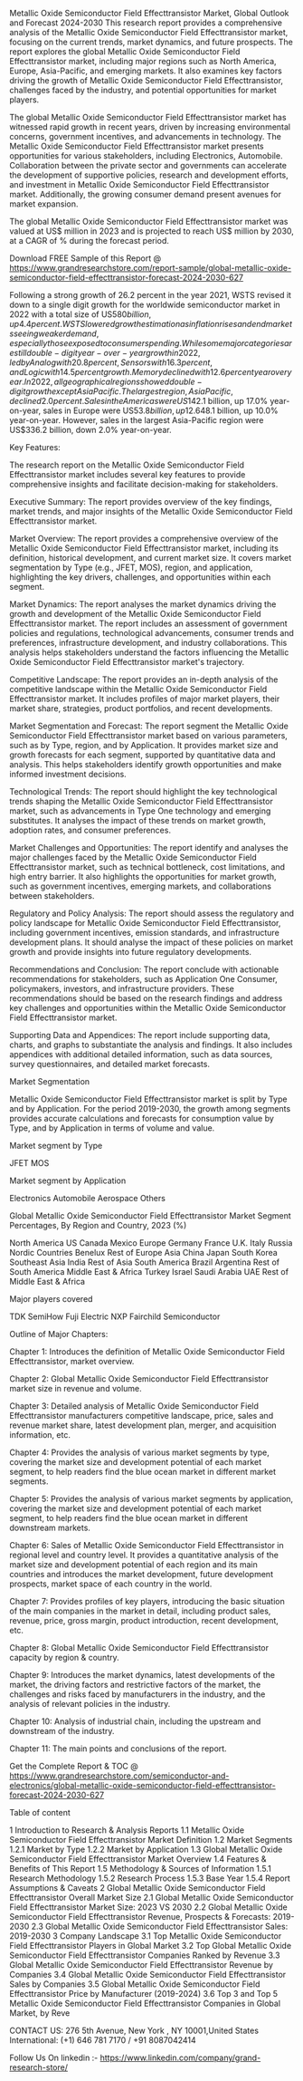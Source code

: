 Metallic Oxide Semiconductor Field Effecttransistor Market, Global Outlook and Forecast 2024-2030
This research report provides a comprehensive analysis of the Metallic Oxide Semiconductor Field Effecttransistor market, focusing on the current trends, market dynamics, and future prospects. The report explores the global Metallic Oxide Semiconductor Field Effecttransistor market, including major regions such as North America, Europe, Asia-Pacific, and emerging markets. It also examines key factors driving the growth of Metallic Oxide Semiconductor Field Effecttransistor, challenges faced by the industry, and potential opportunities for market players.

The global Metallic Oxide Semiconductor Field Effecttransistor market has witnessed rapid growth in recent years, driven by increasing environmental concerns, government incentives, and advancements in technology. The Metallic Oxide Semiconductor Field Effecttransistor market presents opportunities for various stakeholders, including Electronics, Automobile. Collaboration between the private sector and governments can accelerate the development of supportive policies, research and development efforts, and investment in Metallic Oxide Semiconductor Field Effecttransistor market. Additionally, the growing consumer demand present avenues for market expansion.

The global Metallic Oxide Semiconductor Field Effecttransistor market was valued at US$ million in 2023 and is projected to reach US$ million by 2030, at a CAGR of % during the forecast period.

Download FREE Sample of this Report @ https://www.grandresearchstore.com/report-sample/global-metallic-oxide-semiconductor-field-effecttransistor-forecast-2024-2030-627


Following a strong growth of 26.2 percent in the year 2021, WSTS revised it down to a single digit growth for the worldwide semiconductor market in 2022 with a total size of US$580 billion, up 4.4 percent. WSTS lowered growth estimation as inflation rises and end markets seeing weaker demand, especially those exposed to consumer spending. While some major categories are still double-digit year-over-year growth in 2022, led by Analog with 20.8 percent, Sensors with 16.3 percent, and Logic with 14.5 percent growth. Memory declined with 12.6 percent year over year. In 2022, all geographical regions showed double-digit growth except Asia Pacific. The largest region, Asia Pacific, declined 2.0 percent. Sales in the Americas were US$142.1 billion, up 17.0% year-on-year, sales in Europe were US$53.8 billion, up 12.6% year-on-year, and sales in Japan were US$48.1 billion, up 10.0% year-on-year. However, sales in the largest Asia-Pacific region were US$336.2 billion, down 2.0% year-on-year.

Key Features:

The research report on the Metallic Oxide Semiconductor Field Effecttransistor market includes several key features to provide comprehensive insights and facilitate decision-making for stakeholders.

Executive Summary: The report provides overview of the key findings, market trends, and major insights of the Metallic Oxide Semiconductor Field Effecttransistor market.

Market Overview: The report provides a comprehensive overview of the Metallic Oxide Semiconductor Field Effecttransistor market, including its definition, historical development, and current market size. It covers market segmentation by Type (e.g., JFET, MOS), region, and application, highlighting the key drivers, challenges, and opportunities within each segment.

Market Dynamics: The report analyses the market dynamics driving the growth and development of the Metallic Oxide Semiconductor Field Effecttransistor market. The report includes an assessment of government policies and regulations, technological advancements, consumer trends and preferences, infrastructure development, and industry collaborations. This analysis helps stakeholders understand the factors influencing the Metallic Oxide Semiconductor Field Effecttransistor market's trajectory.

Competitive Landscape: The report provides an in-depth analysis of the competitive landscape within the Metallic Oxide Semiconductor Field Effecttransistor market. It includes profiles of major market players, their market share, strategies, product portfolios, and recent developments.

Market Segmentation and Forecast: The report segment the Metallic Oxide Semiconductor Field Effecttransistor market based on various parameters, such as by Type, region, and by Application. It provides market size and growth forecasts for each segment, supported by quantitative data and analysis. This helps stakeholders identify growth opportunities and make informed investment decisions.

Technological Trends: The report should highlight the key technological trends shaping the Metallic Oxide Semiconductor Field Effecttransistor market, such as advancements in Type One technology and emerging substitutes. It analyses the impact of these trends on market growth, adoption rates, and consumer preferences.

Market Challenges and Opportunities: The report identify and analyses the major challenges faced by the Metallic Oxide Semiconductor Field Effecttransistor market, such as technical bottleneck, cost limitations, and high entry barrier. It also highlights the opportunities for market growth, such as government incentives, emerging markets, and collaborations between stakeholders.

Regulatory and Policy Analysis: The report should assess the regulatory and policy landscape for Metallic Oxide Semiconductor Field Effecttransistor, including government incentives, emission standards, and infrastructure development plans. It should analyse the impact of these policies on market growth and provide insights into future regulatory developments.

Recommendations and Conclusion: The report conclude with actionable recommendations for stakeholders, such as Application One Consumer, policymakers, investors, and infrastructure providers. These recommendations should be based on the research findings and address key challenges and opportunities within the Metallic Oxide Semiconductor Field Effecttransistor market.

Supporting Data and Appendices: The report include supporting data, charts, and graphs to substantiate the analysis and findings. It also includes appendices with additional detailed information, such as data sources, survey questionnaires, and detailed market forecasts.

Market Segmentation

Metallic Oxide Semiconductor Field Effecttransistor market is split by Type and by Application. For the period 2019-2030, the growth among segments provides accurate calculations and forecasts for consumption value by Type, and by Application in terms of volume and value.

Market segment by Type



JFET
MOS


Market segment by Application



Electronics
Automobile
Aerospace
Others


Global Metallic Oxide Semiconductor Field Effecttransistor Market Segment Percentages, By Region and Country, 2023 (%)



North America
US
Canada
Mexico
Europe
Germany
France
U.K.
Italy
Russia
Nordic Countries
Benelux
Rest of Europe
Asia
China
Japan
South Korea
Southeast Asia
India
Rest of Asia
South America
Brazil
Argentina
Rest of South America
Middle East & Africa
Turkey
Israel
Saudi Arabia
UAE
Rest of Middle East & Africa


Major players covered



TDK
SemiHow
Fuji Electric
NXP
Fairchild Semiconductor


Outline of Major Chapters:

Chapter 1: Introduces the definition of Metallic Oxide Semiconductor Field Effecttransistor, market overview.

Chapter 2: Global Metallic Oxide Semiconductor Field Effecttransistor market size in revenue and volume.

Chapter 3: Detailed analysis of Metallic Oxide Semiconductor Field Effecttransistor manufacturers competitive landscape, price, sales and revenue market share, latest development plan, merger, and acquisition information, etc.

Chapter 4: Provides the analysis of various market segments by type, covering the market size and development potential of each market segment, to help readers find the blue ocean market in different market segments.

Chapter 5: Provides the analysis of various market segments by application, covering the market size and development potential of each market segment, to help readers find the blue ocean market in different downstream markets.

Chapter 6: Sales of Metallic Oxide Semiconductor Field Effecttransistor in regional level and country level. It provides a quantitative analysis of the market size and development potential of each region and its main countries and introduces the market development, future development prospects, market space of each country in the world.

Chapter 7: Provides profiles of key players, introducing the basic situation of the main companies in the market in detail, including product sales, revenue, price, gross margin, product introduction, recent development, etc.

Chapter 8: Global Metallic Oxide Semiconductor Field Effecttransistor capacity by region & country.

Chapter 9: Introduces the market dynamics, latest developments of the market, the driving factors and restrictive factors of the market, the challenges and risks faced by manufacturers in the industry, and the analysis of relevant policies in the industry.

Chapter 10: Analysis of industrial chain, including the upstream and downstream of the industry.

Chapter 11: The main points and conclusions of the report.

Get the Complete Report & TOC @ https://www.grandresearchstore.com/semiconductor-and-electronics/global-metallic-oxide-semiconductor-field-effecttransistor-forecast-2024-2030-627

Table of content

1 Introduction to Research & Analysis Reports
1.1 Metallic Oxide Semiconductor Field Effecttransistor Market Definition
1.2 Market Segments
1.2.1 Market by Type
1.2.2 Market by Application
1.3 Global Metallic Oxide Semiconductor Field Effecttransistor Market Overview
1.4 Features & Benefits of This Report
1.5 Methodology & Sources of Information
1.5.1 Research Methodology
1.5.2 Research Process
1.5.3 Base Year
1.5.4 Report Assumptions & Caveats
2 Global Metallic Oxide Semiconductor Field Effecttransistor Overall Market Size
2.1 Global Metallic Oxide Semiconductor Field Effecttransistor Market Size: 2023 VS 2030
2.2 Global Metallic Oxide Semiconductor Field Effecttransistor Revenue, Prospects & Forecasts: 2019-2030
2.3 Global Metallic Oxide Semiconductor Field Effecttransistor Sales: 2019-2030
3 Company Landscape
3.1 Top Metallic Oxide Semiconductor Field Effecttransistor Players in Global Market
3.2 Top Global Metallic Oxide Semiconductor Field Effecttransistor Companies Ranked by Revenue
3.3 Global Metallic Oxide Semiconductor Field Effecttransistor Revenue by Companies
3.4 Global Metallic Oxide Semiconductor Field Effecttransistor Sales by Companies
3.5 Global Metallic Oxide Semiconductor Field Effecttransistor Price by Manufacturer (2019-2024)
3.6 Top 3 and Top 5 Metallic Oxide Semiconductor Field Effecttransistor Companies in Global Market, by Reve

CONTACT US:
276 5th Avenue, New York , NY 10001,United States
International: (+1) 646 781 7170 / +91 8087042414

Follow Us On linkedin :- https://www.linkedin.com/company/grand-research-store/


